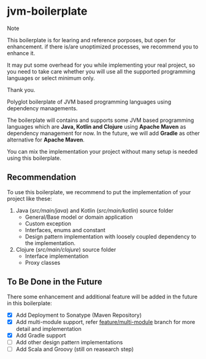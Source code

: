 # jvm-boilerplate

> [!NOTE]
>
> This boilerplate is for learing and reference porposes, but open for enhancement.
> if there is/are unoptimized processes, we recommend you to enhance it. 
>
> It may put some overhead for you while implementing your real project, so you need to take care 
> whether you will use all the supported programming languages or select minimum only.
>
> Thank you.
>

Polyglot boilerplate of JVM based programming languages using dependency managements.


The boilerplate will contains and supports some JVM based programming languages which are **Java, Kotlin and Clojure** using **Apache Maven** as dependency management for now. In the future, we will add **Gradle** as other alternative for **Apache Maven**.

You can mix the implementation your project without many setup is needed using this boilerplate. 

## Recommendation

To use this boilerplate, we recommend to put the implementation of your project like these:

1. Java (_src/main/java_) and Kotlin (_src/main/kotlin_) source folder
   - General/Base model or domain application
   - Custom exception
   - Interfaces, enums and constant
   - Design pattern implementation with loosely coupled dependency to the implementation.
2. Clojure (_src/main/clojure_) source folder
   - Interface implementation
   - Proxy classes


## To Be Done in the Future

There some enhancement and additional feature will be added in the future in this boilerplate:

- [X] Add Deployment to Sonatype (Maven Repository)
- [X] Add multi-module support, refer [feature/multi-module](https://github.com/rajayudhaps/jvm-boilerplate/blob/feature/multi-module/pom.xml) branch for more detail and implementation
- [X] Add Gradle support
- [ ] Add other design pattern implementations
- [ ] Add Scala and Groovy (still on reasearch step)
